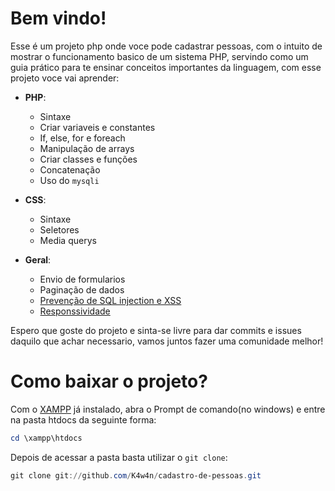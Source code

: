 # Bem vindo!
Esse é um projeto php onde voce pode cadastrar pessoas, com o intuito de mostrar o funcionamento basico de um 
sistema PHP, servindo como um guia prático para te ensinar conceitos importantes da linguagem, com esse projeto voce vai aprender:

* **PHP**:
    * Sintaxe
    * Criar variaveis e constantes
    * If, else, for e foreach
    * Manipulação de arrays
    * Criar classes e funções
    * Concatenação
    * Uso do `mysqli`

* **CSS**:
    * Sintaxe
    * Seletores
    * Media querys

* **Geral**:
    * Envio de formularios
    * Paginação de dados
    * [Prevenção de SQL injection e XSS](https://viniciusmouraesilva.github.io/seguranca_aplicacoes_web/)
    * [Responssividade](https://polypane.app/blog/the-complete-guide-to-css-media-queries)  

Espero que goste do projeto e sinta-se livre para dar commits e issues daquilo que achar necessario, vamos juntos fazer uma comunidade melhor!

# Como baixar o projeto?
Com o [XAMPP](https://www.apachefriends.org/pt_br/download.html) já instalado, abra o Prompt de comando(no windows) e entre na pasta htdocs da seguinte forma:

~~~PowerShell
cd \xampp\htdocs
~~~

Depois de acessar a pasta basta utilizar o `git clone`:
~~~PowerShell
git clone git://github.com/K4w4n/cadastro-de-pessoas.git
~~~